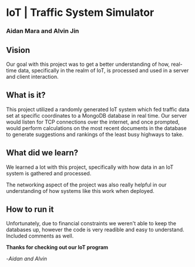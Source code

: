 # IoT | Traffic System Simulator

### Aidan Mara and Alvin Jin

## Vision


Our goal with this project was to get a better understanding of how, real-time data, specifically in the realm of IoT, is processed and used in a server and client interaction.

## What is it?

This project utilized a randomly generated IoT system which fed traffic data set at specific coordinates to a MongoDB database in real time. 
Our server would listen for TCP connections over the internet, and once prompted, would perform calculations on the most recent documents in the database to generate suggestions and rankings of the least busy highways to take.

## What did we learn?

We learned a lot with this project, specifically with how data in an IoT system is gathered and processed.

The networking aspect of the project was also really helpful in our understanding of how systems like this work when deployed.

## How to run it

Unfortunately, due to financial constraints we weren't able to keep the databases up, however the code is very readible and easy to understand. Included comments as well.

**Thanks for checking out our IoT program**

-*Aidan and Alvin*
